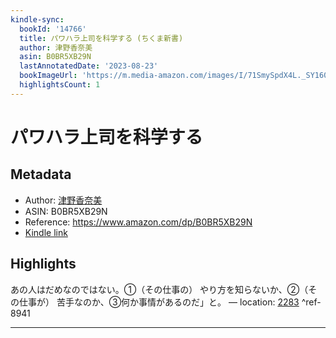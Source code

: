 ```yaml
---
kindle-sync:
  bookId: '14766'
  title: パワハラ上司を科学する (ちくま新書)
  author: 津野香奈美
  asin: B0BR5XB29N
  lastAnnotatedDate: '2023-08-23'
  bookImageUrl: 'https://m.media-amazon.com/images/I/71SmySpdX4L._SY160.jpg'
  highlightsCount: 1
---
```

# パワハラ上司を科学する
## Metadata
* Author: [津野香奈美](https://www.amazon.comundefined)
* ASIN: B0BR5XB29N
* Reference: https://www.amazon.com/dp/B0BR5XB29N
* [Kindle link](kindle://book?action=open&asin=B0BR5XB29N)

## Highlights
あの人はだめなのではない。①（その仕事の） やり方を知らないか、②（その仕事が） 苦手なのか、③何か事情があるのだ」と。 — location: [2283](kindle://book?action=open&asin=B0BR5XB29N&location=2283) ^ref-8941

---
